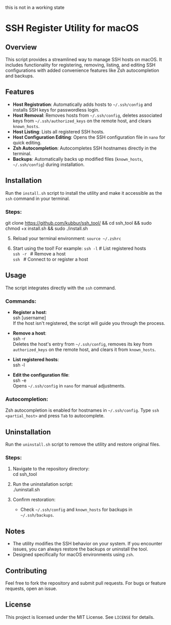 this is not in a working state


# SSH Register Utility for macOS

## Overview
This script provides a streamlined way to manage SSH hosts on macOS. It includes functionality for registering, removing, listing, and editing SSH configurations with added convenience features like Zsh autocompletion and backups.

## Features
- **Host Registration**: Automatically adds hosts to `~/.ssh/config` and installs SSH keys for passwordless login.
- **Host Removal**: Removes hosts from `~/.ssh/config`, deletes associated keys from `~/.ssh/authorized_keys` on the remote host, and clears `known_hosts`.
- **Host Listing**: Lists all registered SSH hosts.
- **Host Configuration Editing**: Opens the SSH configuration file in `nano` for quick editing.
- **Zsh Autocompletion**: Autocompletes SSH hostnames directly in the terminal.
- **Backups**: Automatically backs up modified files (`known_hosts`, `~/.ssh/config`) during installation.

## Installation
Run the `install.sh` script to install the utility and make it accessible as the `ssh` command in your terminal.

### Steps:
git clone https://github.com/kubbur/ssh_tool/ && cd ssh_tool && sudo chmod +x install.sh && sudo ./install.sh


5. Reload your terminal environment:
   `source ~/.zshrc`

6. Start using the tool! For example:
   `ssh -l`   # List registered hosts  
   `ssh -r `<host>   # Remove a host  
   `ssh `<host>   # Connect to or register a host  

## Usage
The script integrates directly with the `ssh` command.

### Commands:
- **Register a host**:  
  ssh <host>
  [username]  
  If the host isn't registered, the script will guide you through the process.

- **Remove a host**:  
  ssh -r <host>  
  Deletes the host's entry from `~/.ssh/config`, removes its key from `authorized_keys` on the remote host, and clears it from `known_hosts`.

- **List registered hosts**:  
  ssh -l  

- **Edit the configuration file**:  
  ssh -e  
  Opens `~/.ssh/config` in `nano` for manual adjustments.

### Autocompletion:
Zsh autocompletion is enabled for hostnames in `~/.ssh/config`. Type `ssh <partial_host>` and press `Tab` to autocomplete.

## Uninstallation
Run the `uninstall.sh` script to remove the utility and restore original files.

### Steps:
1. Navigate to the repository directory:  
   cd ssh_tool

2. Run the uninstallation script:  
   ./uninstall.sh

3. Confirm restoration:  
   - Check `~/.ssh/config` and `known_hosts` for backups in `~/.ssh/backups`.

## Notes
- The utility modifies the SSH behavior on your system. If you encounter issues, you can always restore the backups or uninstall the tool.
- Designed specifically for macOS environments using `zsh`.

## Contributing
Feel free to fork the repository and submit pull requests. For bugs or feature requests, open an issue.

## License
This project is licensed under the MIT License. See `LICENSE` for details.
